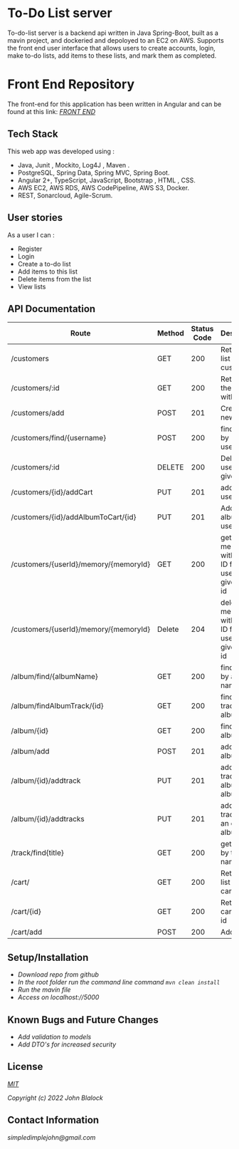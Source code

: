 # To-Do List server

To-do-list server is a backend api written in Java Spring-Boot, built as a mavin project, and dockeried and depoloyed to an EC2 on AWS.  Supports the front end user interface that allows users to create accounts, login, make to-do lists, add items to these lists, and mark them as completed.

# Front End Repository

The front-end for this application has been written in Angular and can be found at this link:
_[FRONT END](https://github.com/simpledimplejohn/to-do-list-angular)_

## Tech Stack

This web app was developed using : 
  * Java, Junit , Mockito, Log4J , Maven .
  * PostgreSQL, Spring Data, Spring MVC, Spring Boot.
  * Angular 2+, TypeScript, JavaScript, Bootstrap , HTML , CSS.
  * AWS EC2, AWS RDS,  AWS CodePipeline, AWS S3, Docker.
  * REST,  Sonarcloud, Agile-Scrum. 



## User stories

As a user I can : 

- Register 
- Login
- Create a to-do list
- Add items to this list
- Delete items from the list
- View lists


## API Documentation

| Route                                                               | Method | Status Code | Description                                                         |
| ------------------------------------------------------------------- | ------ | ----------- | ------------------------------------------------------------------- |
| /customers                                                          | GET    | 200         | Returns a list of all customers                                     |
| /customers/:id                                                      | GET    | 200         | Returns a the user with the id                                      |
| /customers/add                                                      | POST   | 201         | Creates a new user                                                  |
| /customers/find/{username}                                          | POST   | 200         | find a user by username                                             |
| /customers/:id                                                      | DELETE | 200         | Delete the user for the given ID                                    |
| /customers/{id}/addCart                                             | PUT    | 201         | add cart to user                                                    |
| /customers/{id}/addAlbumToCart/{id}                                 | PUT    | 201         | Add an album to a users cart                                        |            
| /customers/{userId}/memory/{memoryId}                               | GET    | 200         | get memory with given ID for a user  with given user id             |         
| /customers/{userId}/memory/{memoryId}                               | Delete | 204         | delete memory with given ID for a user  with given user id          | 
| /album/find/{albumName}                                             | GET    |   200       |  finds album by album name                                          |
| /album/findAlbumTrack/{id}                                          | GET    |   200       |  finds a track on the album by id                                   |
| /album/{id}                                                         | GET    |   200       |  finds an album by id                                               |
| /album/add                                                          | POST   |   201       |  adds an album                                                      |
| /album/{id}/addtrack                                                | PUT    |   201       |  adds a track to an album by album id                               |
| /album/{id}/addtracks                                               | PUT    |   201       |  adds a track list to an existing album                             |
| /track/find{title}                                                  | GET    |   200       |  gets a track by track name                                         |    
| /cart/                                                              | GET    |   200       |  Returns a list of all carts                                        |   
| /cart/{id}                                                          | GET    |   200       |  Returns a cart by its id                                           |
| /cart/add                                                           | POST   |   200       |  Adds a cart                                                        |



## Setup/Installation

* _Download repo from github_
* _In the root folder run the command line command `mvn clean install`_
* _Run the mavin file_
* _Access on localhost://5000_

## Known Bugs and Future Changes

* _Add validation to models_
* _Add DTO's for increased security_

## License

_[MIT](https://opensource.org/licenses/MIT)_

_Copyright (c) 2022 John Blalock_

## Contact Information

_simpledimplejohn@gmail.com_